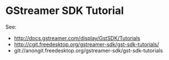GStreamer SDK Tutorial
===================

See: 

 * http://docs.gstreamer.com/display/GstSDK/Tutorials
 * http://cgit.freedesktop.org/gstreamer-sdk/gst-sdk-tutorials/
 * git://anongit.freedesktop.org/gstreamer-sdk/gst-sdk-tutorials